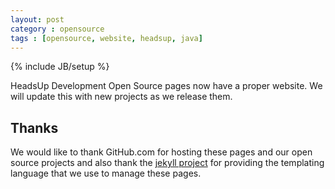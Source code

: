 ```yaml
---
layout: post
category : opensource
tags : [opensource, website, headsup, java]
---
```

{% include JB/setup %}

HeadsUp Development Open Source pages now have a proper website.
We will update this with new projects as we release them.

## Thanks

We would like to thank GitHub.com for hosting these pages and our open source projects and also thank the [jekyll project](https://github.com/mojombo/jekyll/wiki/Usage) for providing the templating language that we use to manage these pages.

